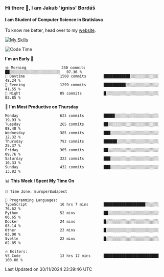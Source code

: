 ### Hi there 👋, I am Jakub 'igniss' Bordáš

#### I am Student of Computer Science in Bratislava
To know me better, head over to my [website](https://bordas.sk).

[![My Skills](https://skillicons.dev/icons?i=js,html,css,figma,svelte,java,kotlin,python,postgresql,typescript,nest,nodejs)](https://bordas.sk)


<!--START_SECTION:waka-->
![Code Time](http://img.shields.io/badge/Code%20Time-1%2C603%20hrs%2028%20mins-blue)

**I'm an Early 🐤** 

```text
🌞 Morning                230 commits         ██░░░░░░░░░░░░░░░░░░░░░░░   07.36 % 
🌆 Daytime                1508 commits        ████████████░░░░░░░░░░░░░   48.24 % 
🌃 Evening                1299 commits        ██████████░░░░░░░░░░░░░░░   41.55 % 
🌙 Night                  89 commits          █░░░░░░░░░░░░░░░░░░░░░░░░   02.85 % 
```
📅 **I'm Most Productive on Thursday** 

```text
Monday                   623 commits         █████░░░░░░░░░░░░░░░░░░░░   19.93 % 
Tuesday                  265 commits         ██░░░░░░░░░░░░░░░░░░░░░░░   08.48 % 
Wednesday                385 commits         ███░░░░░░░░░░░░░░░░░░░░░░   12.32 % 
Thursday                 793 commits         ██████░░░░░░░░░░░░░░░░░░░   25.37 % 
Friday                   305 commits         ██░░░░░░░░░░░░░░░░░░░░░░░   09.76 % 
Saturday                 323 commits         ███░░░░░░░░░░░░░░░░░░░░░░   10.33 % 
Sunday                   432 commits         ███░░░░░░░░░░░░░░░░░░░░░░   13.82 % 
```


📊 **This Week I Spent My Time On** 

```text
🕑︎ Time Zone: Europe/Budapest

💬 Programming Languages: 
TypeScript               10 hrs 7 mins       ███████████████████░░░░░░   76.62 % 
Python                   52 mins             ██░░░░░░░░░░░░░░░░░░░░░░░   06.65 % 
Docker                   24 mins             █░░░░░░░░░░░░░░░░░░░░░░░░   03.14 % 
Other                    23 mins             █░░░░░░░░░░░░░░░░░░░░░░░░   03.00 % 
Svelte                   22 mins             █░░░░░░░░░░░░░░░░░░░░░░░░   02.85 % 

🔥 Editors: 
VS Code                  13 hrs 12 mins      █████████████████████████   100.00 % 
```


 Last Updated on 30/11/2024 23:39:46 UTC
<!--END_SECTION:waka-->
